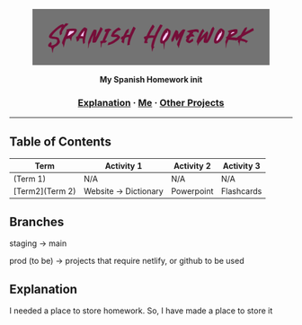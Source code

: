 <a href="https://dogehouse.tv"><p align="center">
<img height=100 src="https://raw.githubusercontent.com/otonroad/SPH/staging/zucc%20logo.png"/>

</p></a>
<p align="center">
  <strong>My Spanish Homework init</strong>
</p>

<h3 align="center">
  <a href="https://github.com/otonroad/SPH/blob/staging/README.md#Explanation">Explanation</a>
  <span> · </span>
  <a href="https://github.com/otonroad">Me</a>
  <span> · </span>
  <a href="https://github.com/otonroad?tab=repositories">Other Projects</a>
</h3>

---

## Table of Contents

| Term              | Activity 1            | Activity 2 | Activity 3 |
|-------------------|-----------------------|------------|------------|
| (Term 1)          | N/A                   | N/A        | N/A        |
| [Term2](Term 2)   | Website -> Dictionary | Powerpoint | Flashcards |

## Branches
staging -> main

prod (to be) -> projects that require netlify, or github to be used

## Explanation
I needed a place to store homework. So, I have made a place to store it
